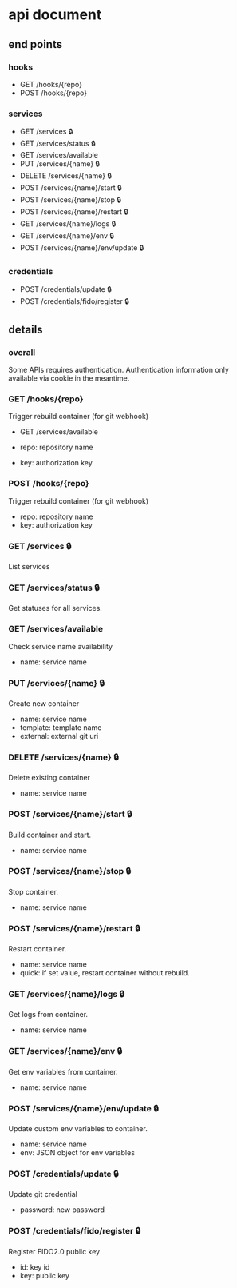 # api document

## end points

### hooks

- GET /hooks/{repo}
- POST /hooks/{repo}

### services

- GET /services :lock:
- GET /services/status :lock:
- GET /services/available
- PUT /services/{name} :lock:
- DELETE /services/{name} :lock:
- POST /services/{name}/start :lock:
- POST /services/{name}/stop :lock:
- POST /services/{name}/restart :lock:
- GET /services/{name}/logs :lock:
- GET /services/{name}/env :lock:
- POST /services/{name}/env/update :lock:

### credentials

- POST /credentials/update :lock:
- POST /credentials/fido/register :lock:

## details

### overall

Some APIs requires authentication. Authentication information only available via cookie in the meantime.

### GET /hooks/{repo}

Trigger rebuild container (for git webhook)
- GET /services/available

- repo: repository name
- key: authorization key

### POST /hooks/{repo}

Trigger rebuild container (for git webhook)

- repo: repository name
- key: authorization key

### GET /services :lock:

List services

### GET /services/status :lock:

Get statuses for all services.

### GET /services/available

Check service name availability

- name: service name

### PUT /services/{name} :lock:

Create new container

- name: service name
- template: template name
- external: external git uri

### DELETE /services/{name} :lock:

Delete existing container

- name: service name

### POST /services/{name}/start :lock:

Build container and start.

- name: service name

### POST /services/{name}/stop :lock:

Stop container.

- name: service name

### POST /services/{name}/restart :lock:

Restart container.

- name: service name
- quick: if set value, restart container without rebuild.

### GET /services/{name}/logs :lock:

Get logs from container.

- name: service name

### GET /services/{name}/env :lock:

Get env variables from container.

- name: service name

### POST /services/{name}/env/update :lock:

Update custom env variables to container.

- name: service name
- env: JSON object for env variables

### POST /credentials/update :lock:

Update git credential

- password: new password

### POST /credentials/fido/register :lock:

Register FIDO2.0 public key

- id: key id
- key: public key

